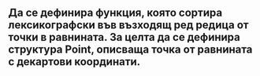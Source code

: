 ## Да се дефинира функция, която сортира лексикографски във възходящ ред редица от точки в равнината. За целта да се дефинира структура Point, описваща точка от равнината с декартови координати.
